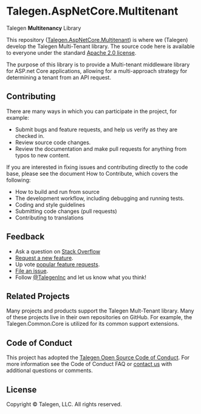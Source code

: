 # Talegen.AspNetCore.Multitenant

Talegen **Multitenancy** Library

This repository ([Talegen.AspNetCore.Multitenant](https://github.com/Talegen/Talegen.AspNetCore.Multitenant)) is where we (Talegen) develop the Talegen Multi-Tenant library. The source code here is available to everyone under the standard [Apache 2.0 license](https://github.com/talegen/Talegen.AspNetCore.Multitenant/blob/main/LICENSE).

The purpose of this library is to provide a Multi-tenant middleware library for ASP.net Core applications, allowing for a multi-approach strategy for determining a tenant from an API request. 

## Contributing

There are many ways in which you can participate in the project, for example:

 - Submit bugs and feature requests, and help us verify as they are checked in.
 - Review source code changes.
 - Review the documentation and make pull requests for anything from typos to new content. 

If you are interested in fixing issues and contributing directly to the code base, please see the document How to Contribute, which covers the following:

 - How to build and run from source
 - The development workflow, including debugging and running tests.
 - Coding and style guidelines
 - Submitting code changes (pull requests)
 - Contributing to translations

## Feedback

 - Ask a question on [Stack Overflow](https://stackoverflow.com/questions/tagged/Talegen)
 - [Request a new feature](https://github.com/talegen/Talegen.AspNetCore.Multitenant/blob/main/CONTRIBUTING.md).
 - Up vote [popular feature requests](https://github.com/talegen/Talegen.AspNetCore.Multitenant/issues?q=is:open%20is:issue%20label:feature-request%20sort:reactions-%2b1-desc).
 - [File an issue](https://github.com/talegen/Talegen.AspNetCore.Multitenant/issues).
 - Follow [@TalegenInc](https://twitter.com/TalegenInc) and let us know what you think!

## Related Projects

Many projects and products support the Talegen Mult-Tenant library. Many of these projects live in their own repositories on GitHub. For example, the Talegen.Common.Core is utilized for its common support extensions. 

## Code of Conduct

This project has adopted the [Talegen Open Source Code of Conduct](https://talegen.com/open-source-code-of-conduct/). For more information see the Code of Conduct FAQ or [contact us](https://talegen.com/contact/) with additional questions or comments.

## License

Copyright &copy; Talegen, LLC. All rights reserved.
